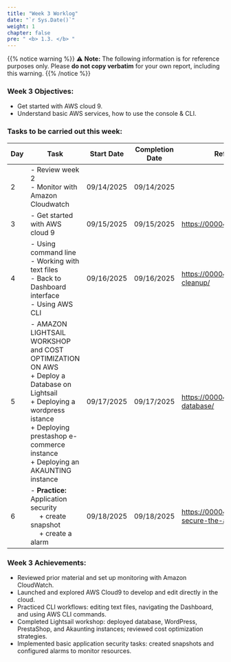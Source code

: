 ```yaml
---
title: "Week 3 Worklog"
date: "`r Sys.Date()`"
weight: 1
chapter: false
pre: " <b> 1.3. </b> "
---
```

{{% notice warning %}} 
⚠️ **Note:** The following information is for reference purposes only. Please **do not copy verbatim** for your own report, including this warning.
{{% /notice %}}


### Week 3 Objectives:

* Get started with AWS cloud 9.
* Understand basic AWS services, how to use the console & CLI.

### Tasks to be carried out this week:
| Day | Task                                                                                                                                                                                                   | Start Date | Completion Date | Reference Material                        |
| --- | ------------------------------------------------------------------------------------------------------------------------------------------------------------------------------------------------------ | ---------- | --------------- | ----------------------------------------- |
| 2   | - Review week 2 <br> - Monitor with Amazon Cloudwatch                                                                                                   | 09/14/2025 | 09/14/2025    |
| 3   | - Get started with AWS cloud 9                                         | 09/15/2025 | 09/15/2025     | <https://000049.awsstudygroup.com> |
| 4   | - Using command line  <br> - Working with text files <br> - Back to Dashboard interface<br> - Using AWS CLI | 09/16/2025| 09/16/2025     | <https://000049.awsstudygroup.com/4-cleanup/> |
| 5   | - AMAZON LIGHTSAIL WORKSHOP and COST OPTIMIZATION ON AWS <br> + Deploy a Database on Lightsail<br> + Deploying a wordpress istance  <br> + Deploying prestashop e-commerce instance <br> + Deploying an AKAUNTING instance<br>                         | 09/17/2025| 09/17/2025   | <https://000045.awsstudygroup.com/1-database/> |
| 6   | - **Practice:** <br> Application security <br>&emsp; + create snapshot <br>&emsp; + create a alarm                                                                                 | 09/18/2025 | 09/18/2025    | <https://000045.awsstudygroup.com/5-secure-the-applications/> |


### Week 3 Achievements:

* Reviewed prior material and set up monitoring with Amazon CloudWatch.
* Launched and explored AWS Cloud9 to develop and edit directly in the cloud.
* Practiced CLI workflows: editing text files, navigating the Dashboard, and using AWS CLI commands.
* Completed Lightsail workshop: deployed database, WordPress, PrestaShop, and Akaunting instances; reviewed cost optimization strategies.
* Implemented basic application security tasks: created snapshots and configured alarms to monitor resources.